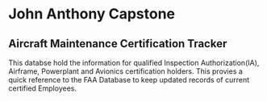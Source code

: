 # John Anthony Capstone
## Aircraft Maintenance Certification Tracker

This databse hold the information for qualified Inspection Authorization(IA), Airframe, Powerplant and Avionics certification holders. This provies a quick reference to the FAA Database to keep updated records of current certified Employees. 